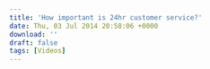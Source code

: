 ```yaml
---
title: 'How important is 24hr customer service?'
date: Thu, 03 Jul 2014 20:58:06 +0000
download: ''
draft: false
tags: [Videos]
---
```


